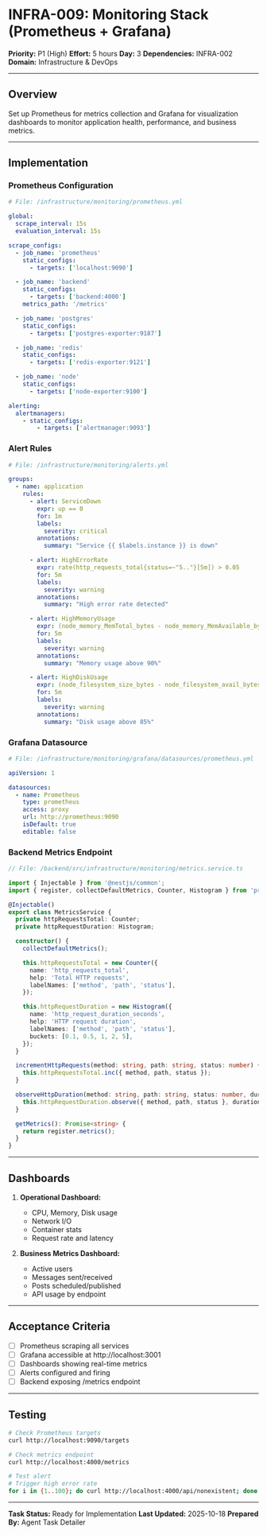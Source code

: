 # INFRA-009: Monitoring Stack (Prometheus + Grafana)

**Priority:** P1 (High)
**Effort:** 5 hours
**Day:** 3
**Dependencies:** INFRA-002
**Domain:** Infrastructure & DevOps

---

## Overview

Set up Prometheus for metrics collection and Grafana for visualization dashboards to monitor application health, performance, and business metrics.

---

## Implementation

### Prometheus Configuration

```yaml
# File: /infrastructure/monitoring/prometheus.yml

global:
  scrape_interval: 15s
  evaluation_interval: 15s

scrape_configs:
  - job_name: 'prometheus'
    static_configs:
      - targets: ['localhost:9090']

  - job_name: 'backend'
    static_configs:
      - targets: ['backend:4000']
    metrics_path: '/metrics'

  - job_name: 'postgres'
    static_configs:
      - targets: ['postgres-exporter:9187']

  - job_name: 'redis'
    static_configs:
      - targets: ['redis-exporter:9121']

  - job_name: 'node'
    static_configs:
      - targets: ['node-exporter:9100']

alerting:
  alertmanagers:
    - static_configs:
        - targets: ['alertmanager:9093']
```

### Alert Rules

```yaml
# File: /infrastructure/monitoring/alerts.yml

groups:
  - name: application
    rules:
      - alert: ServiceDown
        expr: up == 0
        for: 1m
        labels:
          severity: critical
        annotations:
          summary: "Service {{ $labels.instance }} is down"

      - alert: HighErrorRate
        expr: rate(http_requests_total{status=~"5.."}[5m]) > 0.05
        for: 5m
        labels:
          severity: warning
        annotations:
          summary: "High error rate detected"

      - alert: HighMemoryUsage
        expr: (node_memory_MemTotal_bytes - node_memory_MemAvailable_bytes) / node_memory_MemTotal_bytes > 0.9
        for: 5m
        labels:
          severity: warning
        annotations:
          summary: "Memory usage above 90%"

      - alert: HighDiskUsage
        expr: (node_filesystem_size_bytes - node_filesystem_avail_bytes) / node_filesystem_size_bytes > 0.85
        for: 5m
        labels:
          severity: warning
        annotations:
          summary: "Disk usage above 85%"
```

### Grafana Datasource

```yaml
# File: /infrastructure/monitoring/grafana/datasources/prometheus.yml

apiVersion: 1

datasources:
  - name: Prometheus
    type: prometheus
    access: proxy
    url: http://prometheus:9090
    isDefault: true
    editable: false
```

### Backend Metrics Endpoint

```typescript
// File: /backend/src/infrastructure/monitoring/metrics.service.ts

import { Injectable } from '@nestjs/common';
import { register, collectDefaultMetrics, Counter, Histogram } from 'prom-client';

@Injectable()
export class MetricsService {
  private httpRequestsTotal: Counter;
  private httpRequestDuration: Histogram;

  constructor() {
    collectDefaultMetrics();

    this.httpRequestsTotal = new Counter({
      name: 'http_requests_total',
      help: 'Total HTTP requests',
      labelNames: ['method', 'path', 'status'],
    });

    this.httpRequestDuration = new Histogram({
      name: 'http_request_duration_seconds',
      help: 'HTTP request duration',
      labelNames: ['method', 'path', 'status'],
      buckets: [0.1, 0.5, 1, 2, 5],
    });
  }

  incrementHttpRequests(method: string, path: string, status: number) {
    this.httpRequestsTotal.inc({ method, path, status });
  }

  observeHttpDuration(method: string, path: string, status: number, duration: number) {
    this.httpRequestDuration.observe({ method, path, status }, duration);
  }

  getMetrics(): Promise<string> {
    return register.metrics();
  }
}
```

---

## Dashboards

1. **Operational Dashboard:**
   - CPU, Memory, Disk usage
   - Network I/O
   - Container stats
   - Request rate and latency

2. **Business Metrics Dashboard:**
   - Active users
   - Messages sent/received
   - Posts scheduled/published
   - API usage by endpoint

---

## Acceptance Criteria

- [ ] Prometheus scraping all services
- [ ] Grafana accessible at http://localhost:3001
- [ ] Dashboards showing real-time metrics
- [ ] Alerts configured and firing
- [ ] Backend exposing /metrics endpoint

---

## Testing

```bash
# Check Prometheus targets
curl http://localhost:9090/targets

# Check metrics endpoint
curl http://localhost:4000/metrics

# Test alert
# Trigger high error rate
for i in {1..100}; do curl http://localhost:4000/api/nonexistent; done
```

---

**Task Status:** Ready for Implementation
**Last Updated:** 2025-10-18
**Prepared By:** Agent Task Detailer
